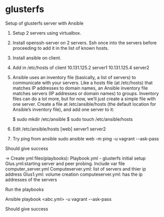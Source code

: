 # glusterfs
Setup of glusterfs server with Ansible

1. Setup 2 servers using virtualbox.
2. Install openssh-server on 2 servers. Ssh once into the servers before proceeding to add it in the list of known hosts.
2. Install ansible on client. 
3. Add in /etc/hosts of client
  10.131.125.2 server1
  10.131.125.4 server2
4. Ansible uses an inventory file (basically, a list of servers) to communicate with your servers. Like a hosts file (at /etc/hosts) that matches IP addresses to domain names, an Ansible inventory file matches servers (IP addresses or domain names) to groups. Inventory files can do a lot more, but for now, we’ll just create a simple file with one server. Create a file at /etc/ansible/hosts (the default location for Ansible’s inventory file), and add one server to it:
					
   $ sudo mkdir /etc/ansible
   $ sudo touch /etc/ansible/hosts

5. Edit /etc/ansible/hosts
  [web]
  server1
  server2
 
6. Try ping from ansible
  sudo ansible web -m ping -u vagrant --ask-pass

  Should give success
			

 -> Create yml files(playbooks):
 Playbook.yml - glusterfs initial setup
 Glus.yml:starting server and peer probing. Include var file computer_server.yml
 Computeserver.yml: list of servers and thier ip address
 Glus1.yml: volume creation
 computeserver.yml: has the ip addresses of the servers

 Run the playbooks

 Ansible playbook <abc.yml> -u vagrant --ask-pass 

 Should give success
